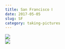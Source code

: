 ```yaml
---
title: San Francisco Ⅰ
date: 2017-05-05
slug: SF
category: taking-pictures
---
```


<div class="gallery">
    <div class="picture">
        <a href="/photos/sf/001.jpg">
            <img src="/photos/sf/001.jpg" />
        </a>
    </div>
    <div class="picture">
        <a href="/photos/sf/002.jpg">
            <img src="/photos/sf/002.jpg" />
        </a>
    </div>
</div>
